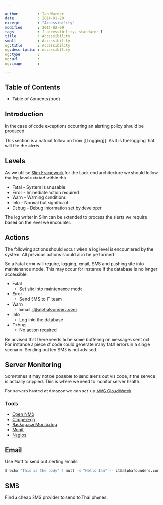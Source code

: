 ```yaml
---

author         : Ian Warner
date           : 2014-01-20
excerpt        : "Accessibility"
modified       : 2014-02-09
tags           : [ accessibility, standards ]
title          : Accessibility
small          : Accessibility
og:title       : Accessibility
og:description : Accessibility
og:type        :
og:url         :
og:image       :

---
```


## Table of Contents
* Table of Contents
{:toc}

## Introduction
In the case of code exceptions occurring an alerting policy should be produced.

This section is a natural follow on from [[Logging]]. As it is the logging that
will fire the alerts.

## Levels
As we utilise [Slim Framework][] for the back end architecture we should follow
the log levels stated within this.

* Fatal - System is unusable
* Error - Immediate action required
* Warn  - Warning conditions
* Info  - Normal but significant
* Debug - Debug information set by developer

The log writer in Slim can be extended to process the alerts we require based
on the level we encounter.

## Actions
The following actions should occur when a log level is encountered by the system.
All previous actions should also be performed.

So a Fatal error will require, logging, email, SMS and pushing site into
maintenance mode. This may occur for instance if the database is no longer
accessible.

* Fatal
    * Set site into maintenance mode
* Error
    * Send SMS to IT team
* Warn
    * Email it@alphafounders.com
* Info
    * Log into the database
* Debug
    * No action required

Be advised that there needs to be some buffering on messages sent out. For
instance a piece of code could generate many fatal errors in a single scenario.
Sending out ten SMS is not advised.

## Server Monitoring

Sometimes it may not be possible to send alerts out via code, if the service is
actually crippled. This is where we need to monitor server health.

For servers hosted at Amazon we can set-up [AWS CloudWatch][]

### Tools

* [Open NMS][]
* [CopperEgg][]
* [Rackspace Monitoring][]
* [Monit][]
* [Nagios][]

## Email

Use Mutt to send out alerting emails

```bash
$ echo "This is the body" | mutt -s "Hello Ian" -- it@alphafounders.com < /dev/null
```

## SMS

Find a cheap SMS provider to send to Thai phones.

[Slim Framework]:http://docs.slimframework.com/#Log-Levels
[AWS CloudWatch]:http://aws.amazon.com/cloudwatch/
[Open NMS]:http://www.opennms.org/
[CopperEgg]:http://copperegg.com/
[Rackspace Monitoring]:http://www.rackspace.com/cloud/public/monitoring/
[Monit]:http://mmonit.com/monit/
[Nagios]:http://www.nagios.org/